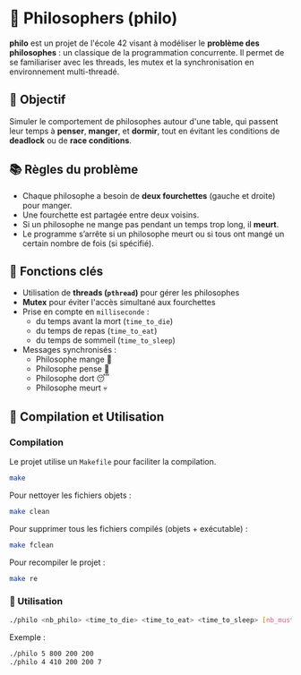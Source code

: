 # 🧠 Philosophers (philo)

**philo** est un projet de l'école 42 visant à modéliser le **problème des philosophes** : un classique de la programmation concurrente. Il permet de se familiariser avec les threads, les mutex et la synchronisation en environnement multi-threadé.

## 🎯 Objectif

Simuler le comportement de philosophes autour d'une table, qui passent leur temps à **penser**, **manger**, et **dormir**, tout en évitant les conditions de **deadlock** ou de **race conditions**.

## 📚 Règles du problème

- Chaque philosophe a besoin de **deux fourchettes** (gauche et droite) pour manger.
- Une fourchette est partagée entre deux voisins.
- Si un philosophe ne mange pas pendant un temps trop long, il **meurt**.
- Le programme s’arrête si un philosophe meurt ou si tous ont mangé un certain nombre de fois (si spécifié).

## 🧱 Fonctions clés

- Utilisation de **threads (`pthread`)** pour gérer les philosophes
- **Mutex** pour éviter l'accès simultané aux fourchettes
- Prise en compte en `milliseconde` :
  - du temps avant la mort (`time_to_die`)
  - du temps de repas (`time_to_eat`)
  - du temps de sommeil (`time_to_sleep`)
- Messages synchronisés :
  - Philosophe mange 🥄
  - Philosophe pense 🤔
  - Philosophe dort 😴
  - Philosophe meurt 💀

## 🧪 Compilation et Utilisation

### Compilation

Le projet utilise un `Makefile` pour faciliter la compilation.

```bash
make
```

Pour nettoyer les fichiers objets :

```bash
make clean
```

Pour supprimer tous les fichiers compilés (objets + exécutable) :

```bash
make fclean
```

Pour recompiler le projet :

```bash
make re
```

### 📄 Utilisation

```bash
./philo <nb_philo> <time_to_die> <time_to_eat> <time_to_sleep> [nb_must_eat]
```

Exemple : 

```bash
./philo 5 800 200 200
./philo 4 410 200 200 7
```
